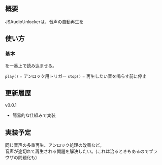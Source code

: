 ## 概要
JSAudioUnlockerは、音声の自動再生を

## 使い方

### 基本
<script src="jsplay.js"></script>を一番上で読み込ませる。  
`play()` = アンロック用トリガー
`stop()` = 再生したい音を鳴らす前に停止

## 更新履歴
v0.0.1
- 簡易的な仕組みで実装

## 実装予定
同じ音声の多重再生、アンロック処理の改善など。  
音声が途切れて再生される問題を解決したい。(これは治るときもあるのでブラウザの問題化も)

